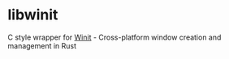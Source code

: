 # libwinit
C style wrapper for [Winit](https://github.com/rust-windowing/winit/) - Cross-platform window creation and management in Rust

